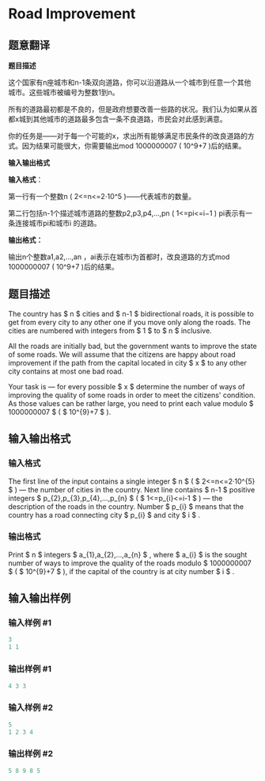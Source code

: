 # Road Improvement

## 题意翻译

**题目描述**

这个国家有n座城市和n-1条双向道路，你可以沿道路从一个城市到任意一个其他城市。这些城市被编号为整数1到n。

所有的道路最初都是不良的，但是政府想要改善一些路的状况。我们认为如果从首都x城到其他城市的道路最多包含一条不良道路，市民会对此感到满意。

你的任务是——对于每一个可能的x，求出所有能够满足市民条件的改良道路的方式。因为结果可能很大，你需要输出mod 1000000007 ( 10^9+7 )后的结果。

**输入输出格式**

**输入格式**：

第一行有一个整数n ( 2<=n<=2⋅10^5 )——代表城市的数量。

第二行包括n-1个描述城市道路的整数p2,p3,p4,...,pn ( 1<=pi<=i−1 ) pi表示有一条连接城市pi和城市i 的道路。

**输出格式：**

输出n个整数a1,a2,...,an ，ai表示在城市i为首都时，改良道路的方式mod 1000000007 ( 10^9+7 )后的结果。

## 题目描述

The country has $ n $ cities and $ n-1 $ bidirectional roads, it is possible to get from every city to any other one if you move only along the roads. The cities are numbered with integers from $ 1 $ to $ n $ inclusive.

All the roads are initially bad, but the government wants to improve the state of some roads. We will assume that the citizens are happy about road improvement if the path from the capital located in city $ x $ to any other city contains at most one bad road.

Your task is — for every possible $ x $ determine the number of ways of improving the quality of some roads in order to meet the citizens' condition. As those values can be rather large, you need to print each value modulo $ 1000000007 $ ( $ 10^{9}+7 $ ).

## 输入输出格式

### 输入格式

The first line of the input contains a single integer $ n $ ( $ 2<=n<=2·10^{5} $ ) — the number of cities in the country. Next line contains $ n-1 $ positive integers $ p_{2},p_{3},p_{4},...,p_{n} $ ( $ 1<=p_{i}<=i-1 $ ) — the description of the roads in the country. Number $ p_{i} $ means that the country has a road connecting city $ p_{i} $ and city $ i $ .

### 输出格式

Print $ n $ integers $ a_{1},a_{2},...,a_{n} $ , where $ a_{i} $ is the sought number of ways to improve the quality of the roads modulo $ 1000000007 $ ( $ 10^{9}+7 $ ), if the capital of the country is at city number $ i $ .

## 输入输出样例

### 输入样例 #1

```cpp
3
1 1

```
### 输出样例 #1

```cpp
4 3 3
```


### 输入样例 #2

```cpp
5
1 2 3 4

```
### 输出样例 #2

```cpp
5 8 9 8 5
```


